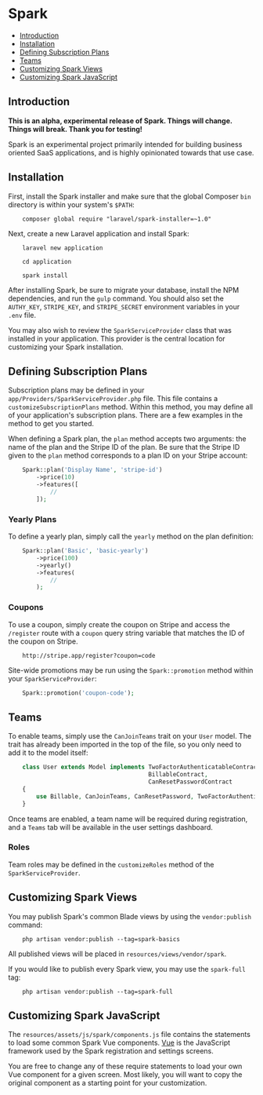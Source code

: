 # Spark

- [Introduction](#introduction)
- [Installation](#installation)
- [Defining Subscription Plans](#defining-subscription-plans)
- [Teams](#teams)
- [Customizing Spark Views](#customizing-spark-views)
- [Customizing Spark JavaScript](#customizing-spark-javascript)

<a name="introduction"></a>
## Introduction

**This is an alpha, experimental release of Spark. Things will change. Things will break. Thank you for testing!**

Spark is an experimental project primarily intended for building business oriented SaaS applications, and is highly opinionated towards that use case.

<a name="installation"></a>
## Installation

First, install the Spark installer and make sure that the global Composer `bin` directory is within your system's `$PATH`:
```
	composer global require "laravel/spark-installer=~1.0"
```
Next, create a new Laravel application and install Spark:
```
	laravel new application

	cd application

	spark install
```
After installing Spark, be sure to migrate your database, install the NPM dependencies, and run the `gulp` command. You should also set the `AUTHY_KEY`, `STRIPE_KEY`, and `STRIPE_SECRET` environment variables in your `.env` file.

You may also wish to review the `SparkServiceProvider` class that was installed in your application. This provider is the central location for customizing your Spark installation.

<a name="defining-subscription-plans"></a>
## Defining Subscription Plans

Subscription plans may be defined in your `app/Providers/SparkServiceProvider.php` file. This file contains a `customizeSubscriptionPlans` method. Within this method, you may define all of your application's subscription plans. There are a few examples in the method to get you started.

When defining a Spark plan, the `plan` method accepts two arguments: the name of the plan and the Stripe ID of the plan. Be sure that the Stripe ID given to the `plan` method corresponds to a plan ID on your Stripe account:
```php
	Spark::plan('Display Name', 'stripe-id')
		->price(10)
		->features([
			//
		]);
```

### Yearly Plans

To define a yearly plan, simply call the `yearly` method on the plan definition:
```php
	Spark::plan('Basic', 'basic-yearly')
		->price(100)
		->yearly()
		->features(
			//
		);
```
### Coupons

To use a coupon, simply create the coupon on Stripe and access the `/register` route with a `coupon` query string variable that matches the ID of the coupon on Stripe.

	    http://stripe.app/register?coupon=code

Site-wide promotions may be run using the `Spark::promotion` method within your `SparkServiceProvider`:
```php
	Spark::promotion('coupon-code');
```
<a name="teams"></a>
## Teams

To enable teams, simply use the `CanJoinTeams` trait on your `User` model. The trait has already been imported in the top of the file, so you only need to add it to the model itself:
```php
	class User extends Model implements TwoFactorAuthenticatableContract,
	                                    BillableContract,
	                                    CanResetPasswordContract
	{
	    use Billable, CanJoinTeams, CanResetPassword, TwoFactorAuthenticatable;
	}
```
Once teams are enabled, a team name will be required during registration, and a `Teams` tab will be available in the user settings dashboard.

### Roles

Team roles may be defined in the `customizeRoles` method of the `SparkServiceProvider`.

<a name="customizing-spark-views"></a>
## Customizing Spark Views

You may publish Spark's common Blade views by using the `vendor:publish` command:

```
	php artisan vendor:publish --tag=spark-basics
```

All published views will be placed in `resources/views/vendor/spark`.

If you would like to publish every Spark view, you may use the `spark-full` tag:

```
	php artisan vendor:publish --tag=spark-full
```

<a name="customizing-spark-javascript"></a>
## Customizing Spark JavaScript

The `resources/assets/js/spark/components.js` file contains the statements to load some common Spark Vue components. [Vue](http://vuejs.org) is the JavaScript framework used by the Spark registration and settings screens.

You are free to change any of these require statements to load your own Vue component for a given screen. Most likely, you will want to copy the original component as a starting point for your customization.
